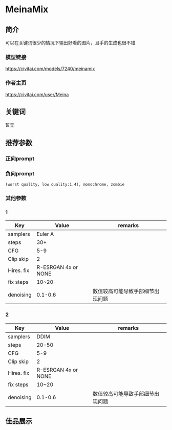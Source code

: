 # MeinaMix

## 简介

可以在关键词很少的情况下输出好看的图片，且手的生成也很不错

### 模型链接

https://civitai.com/models/7240/meinamix

### 作者主页

https://civitai.com/user/Meina

## 关键词

暂无

## 推荐参数

### 正向prompt

### 负向prompt
```
(worst quality, low quality:1.4), monochrome, zombie
```
### 其他参数

<!-- tabs:start -->

### **1**

| Key        | Value               | remarks          |
|------------|---------------------|------------------|
| samplers   | Euler A             |                  |
| steps      | 30+                 |                  |
| CFG        | 5-9                 |                  |
| Clip skip  | 2                   |                  |
| Hires. fix | R-ESRGAN 4x or NONE |                  |
| fix steps  | 10~20               |                  |
| denoising  | 0.1-0.6             | 数值较高可能导致手部细节出现问题 |

### **2**

| Key        | Value               | remarks          |
|------------|---------------------|------------------|
| samplers   | DDIM                |                  |
| steps      | 20-50               |                  |
| CFG        | 5-9                 |                  |
| Clip skip  | 2                   |                  |
| Hires. fix | R-ESRGAN 4x or NONE |                  |
| fix steps  | 10~20               |                  |
| denoising  | 0.1-0.6             | 数值较高可能导致手部细节出现问题 |

<!-- tabs:end -->

## 佳品展示